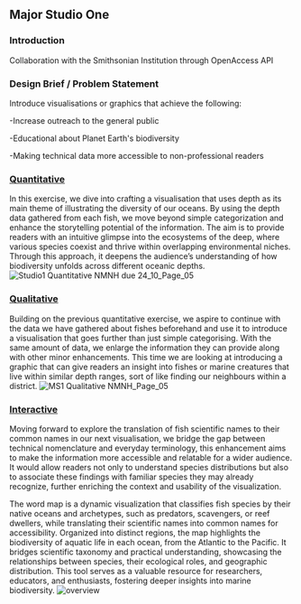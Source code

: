 ## Major Studio One

### Introduction
Collaboration with the Smithsonian Institution through OpenAccess API

### Design Brief / Problem Statement

Introduce visualisations or graphics that achieve the following:

-Increase outreach to the general public

-Educational about Planet Earth's biodiversity

-Making technical data more accessible to non-professional readers


### [Quantitative](https://xuanx1.github.io/major-studio-1-xuan/quantitative_ex1_fishes_final/)
In this exercise, we dive into crafting a visualisation that uses depth as its main theme of illustrating the diversity of our oceans. By using the depth data gathered from each fish, we move beyond simple categorization and enhance the storytelling potential of the information. The aim is to provide readers with an intuitive glimpse into the ecosystems of the deep, where various species coexist and thrive within overlapping environmental niches. Through this approach, it deepens the audience’s understanding of how biodiversity unfolds across different oceanic depths.
![Studio1  Quantitative NMNH due 24_10_Page_05](https://github.com/user-attachments/assets/c3ffbb15-0b0b-45e9-bb59-ba4de47a41ea)

### [Qualitative](https://xuanx1.github.io/qualitative_ex2_longJohnSilvers/treemap/index)
Building on the previous quantitative exercise, we aspire to continue with the data we have gathered about fishes beforehand and use it to introduce a visualisation that goes further than just simple categorising. With the same amount of data, we enlarge the information they can provide along with other minor enhancements. This time we are looking at introducing a graphic that can give readers an insight into fishes or marine creatures that live within similar depth ranges, sort of like finding our neighbours within a district.
![MS1  Qualitative NMNH_Page_05](https://github.com/user-attachments/assets/a473e741-a7d4-4c9e-a5d3-4a528b3d946f)

### [Interactive](https://jjeeong17.github.io/ex3_final/radialtree.html)
Moving forward to explore the translation of fish scientific names to their common names in our next visualisation, we bridge the gap between technical nomenclature and everyday terminology, this enhancement aims to make the information more accessible and relatable for a wider audience. It would allow readers not only to understand species distributions but also to associate these findings with familiar species they may already recognize, further enriching the context and usability of the visualization.

The word map is a dynamic visualization that classifies fish species by their native oceans and archetypes, such as predators, scavengers, or reef dwellers, while translating their scientific names into common names for accessibility. Organized into distinct regions, the map highlights the biodiversity of aquatic life in each ocean, from the Atlantic to the Pacific. It bridges scientific taxonomy and practical understanding, showcasing the relationships between species, their ecological roles, and geographic distribution. This tool serves as a valuable resource for researchers, educators, and enthusiasts, fostering deeper insights into marine biodiversity.
![overview](https://github.com/user-attachments/assets/189ec4db-c448-44c4-97de-560af94c2e95)


